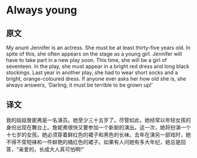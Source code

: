 # Always young

## 原文

My anunt Jennifer is an actress. She must be at least thirty-five years old. In spite of this, she often appears on the stage as a young girl. Jennifer will have to take part in a new play soon. This time, she will be a girl of seventeen. In the play, she must appear in a bright red dress and long black stockings. Last year in another play, she had to wear short socks and a bright, orange-coloured dress. If anyone ever asks her how old she is, she always answers, 'Darling, it must be terrible to be grown up!'

## 译文

我的姑姑詹妮弗是一名演员。她至少三十五岁了。尽管如此，她经常以年轻女孩的身份出现在舞台上。詹妮弗很快又要参加一个新剧的演出。这一次，她将扮演一个十七岁的女孩。她必须穿着鲜红色的裙子和黑色的长袜。去年在演另一部戏时，她不得不穿短袜和一件鲜艳的橘红色的裙子。如果有人问她有多大年纪，她总是回答，“亲爱的，长成大人真可怕啊!”
